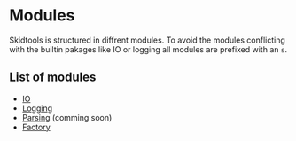 # Modules

Skidtools is structured in diffrent modules.
To avoid the modules conflicting with the builtin pakages like IO or logging all modules are prefixed with an `s`.

## List of modules

- [IO](../modules/io.md)
- [Logging](../modules/logging.md)
- [Parsing](../modules/parsing.md) (comming soon)
- [Factory](../modules/parsing.md)
